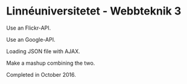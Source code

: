 Linnéuniversitetet - Webbteknik 3
================================
Use an Flickr-API.

Use an Google-API.

Loading JSON file with AJAX.

Make a mashup combining the two.

Completed in October 2016.